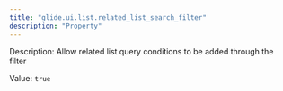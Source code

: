 ```yaml
---
title: "glide.ui.list.related_list_search_filter"
description: "Property"
---
```


Description: Allow related list query conditions to be added through the filter

Value: `true`